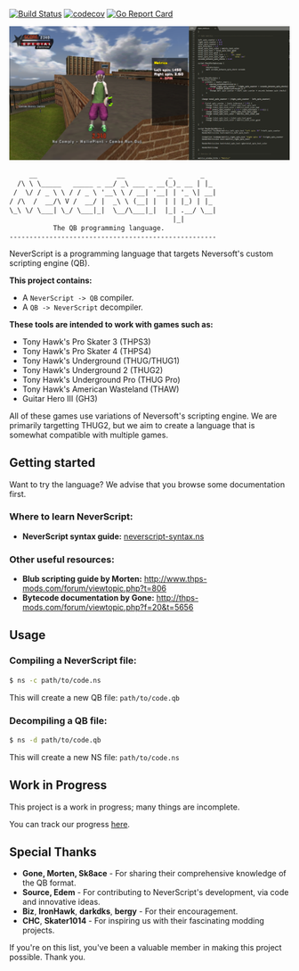 [![Build Status](https://travis-ci.com/byxor/NeverScript.svg?branch=master)](https://travis-ci.com/byxor/NeverScript)
[![codecov](https://codecov.io/gh/byxor/NeverScript/branch/master/graph/badge.svg)](https://codecov.io/gh/byxor/NeverScript)
[![Go Report Card](https://goreportcard.com/badge/github.com/byxor/NeverScript)](https://goreportcard.com/report/github.com/byxor/NeverScript)

![Screenshot of the compiler being used](neverscript.png)

```ascii
     __                    __           _       _   
  /\ \ \_____   _____ _ __/ _\ ___ _ __(_)_ __ | |_ 
 /  \/ / _ \ \ / / _ \ '__\ \ / __| '__| | '_ \| __|
/ /\  /  __/\ V /  __/ |  _\ \ (__| |  | | |_) | |_ 
\_\ \/ \___| \_/ \___|_|  \__/\___|_|  |_| .__/ \__|
                                         |_|        
           The QB programming language.
----------------------------------------------------
```

NeverScript is a programming language that targets Neversoft's custom scripting engine (QB).

**This project contains:**

*  A `NeverScript -> QB` compiler.
*  A `QB -> NeverScript` decompiler.

**These tools are intended to work with games such as:**

*  Tony Hawk's Pro Skater 3 (THPS3)
*  Tony Hawk's Pro Skater 4 (THPS4)
*  Tony Hawk's Underground (THUG/THUG1)
*  Tony Hawk's Underground 2 (THUG2)
*  Tony Hawk's Underground Pro (THUG Pro)
*  Tony Hawk's American Wasteland (THAW)
*  Guitar Hero III (GH3)

All of these games use variations of Neversoft's scripting engine. We are primarily targetting THUG2, but we aim to create a language that is somewhat compatible with multiple games.

## Getting started

Want to try the language? We advise that you browse some documentation first.

### Where to learn NeverScript:

*  **NeverScript syntax guide:** [neverscript-syntax.ns](../docs/neverscript-syntax.ns)

### Other useful resources:

*  **Blub scripting guide by Morten:** http://www.thps-mods.com/forum/viewtopic.php?t=806
*  **Bytecode documentation by Gone:** http://thps-mods.com/forum/viewtopic.php?f=20&t=5656

## Usage

### Compiling a NeverScript file:

```bash
$ ns -c path/to/code.ns
```

This will create a new QB file: `path/to/code.qb`

### Decompiling a QB file:

```bash
$ ns -d path/to/code.qb
```

This will create a new NS file: `path/to/code.ns`

## Work in Progress

This project is a work in progress; many things are incomplete.

You can track our progress [here](https://github.com/byxor/NeverScript/projects/1).

## Special Thanks

*  **Gone, Morten, Sk8ace** - For sharing their comprehensive knowledge of the QB format.
*  **Source, Edem** - For contributing to NeverScript's development, via code and innovative ideas.
*  **Biz**, **IronHawk**, **darkdks**, **bergy** - For their encouragement.
*  **CHC**, **Skater1014** - For inspiring us with their fascinating modding projects.

If you're on this list, you've been a valuable member in making this project possible. Thank you.
